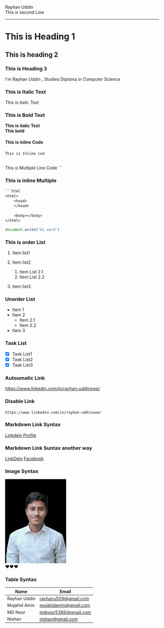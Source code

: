 <!--Markdown Template-->
Rayhan Uddin  
This is second Line

---

# This is Heading 1
## This is heading 2
### This is Heading 3

<p>I'm Rayhan Uddin , Studies Diploma in Computer Science</p>

### This is Italic Text
_This is italic Text_  

### This is Bold Text
**This is italic Tezt**  
__This bold__ 

#### This is inline Code
`This is Inline cod`

<br/>
This is Multiple Line Code
```

### This is inline Multiple

```  
```html
<html>
    <head>
    </head>

    <body></body>
</html>
```
```Javascript
document.write('Hi word')

```

### This is order List
1. Item list1
2. Item list2
    1. Item List 2.1
    2. Item List 2.2

3. Item list3

### Unorder List
- Item 1
- Item 2
    - Item 2.1
    - Item 2.2
- Item 3

### Task List
- [x] Task List1
- [x] Task List2
- [x] Task List3

### Autoumatic Link
https://www.linkedin.com/in/rayhan-uddinswe/

### Disable Link
`https://www.linkedin.com/in/rayhan-uddinswe/`

### Markdown Link Syntax
[Linkdein Profile](https://www.linkedin.com/in/rayhan-uddinswe/)




### Markdown Link Suntax another way
[LinkDein][LinkDeinLink]
[Facebook][facebookLink]


### Image Syntax
<!--[Profile](./Images/profile.png)-->
<img src="Images/profile.png" width="200px" title="Profile Picture"/>  <br/>
❤️❤️❤️
<br/>

### Table Syntax
| Name | Email | 
| ------| -------|
| Rayhan Uddin| rayhanu509@gmail.com |
| Mujahid Amin | mujahidamin@gmail.com |
| MD Noor | mdnoor5366@gmail.com |
| Nishan | nishan@gmail.com |




















<!--All Link Is Here-->
[LinkDeinLink]:https://www.linkedin.com/in/rayhan-uddinswe/
[facebookLink]:https://www.facebook.com/rayhancoxs.uddin
